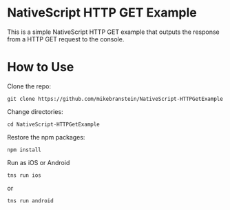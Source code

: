 # NativeScript HTTP GET Example

This is a simple NativeScript HTTP GET example that outputs the response from a HTTP GET request to the console.

# How to Use

Clone the repo:

```
git clone https://github.com/mikebranstein/NativeScript-HTTPGetExample
```

Change directories:

```
cd NativeScript-HTTPGetExample
```

Restore the npm packages:

```
npm install
```

Run as iOS or Android

```
tns run ios
```

or 

```
tns run android
```